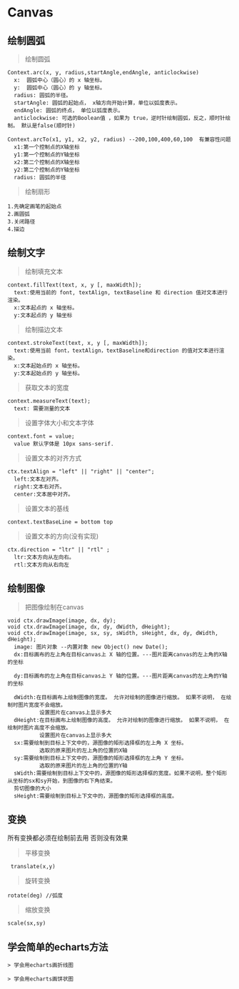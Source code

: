 # Canvas

## 绘制圆弧

  > 绘制圆弧

    Context.arc(x, y, radius,startAngle,endAngle, anticlockwise)
      x:  圆弧中心（圆心）的 x 轴坐标。
      y:  圆弧中心（圆心）的 y 轴坐标。
      radius: 圆弧的半径。
      startAngle: 圆弧的起始点， x轴方向开始计算，单位以弧度表示。
      endAngle: 圆弧的终点， 单位以弧度表示。
      anticlockwise: 可选的Boolean值 ，如果为 true，逆时针绘制圆弧，反之，顺时针绘制。 默认是false(顺时针)

    Context.arcTo(x1, y1, x2, y2, radius) --200,100,400,60,100  有兼容性问题
      x1:第一个控制点的X轴坐标
      y1:第一个控制点的Y轴坐标
      x2:第二个控制点的X轴坐标
      y2:第二个控制点的Y轴坐标
      radius: 圆弧的半径

  > 绘制扇形

    1.先确定画笔的起始点
    2.画圆弧
    3.关闭路径
    4.描边

## 绘制文字

  > 绘制填充文本

    context.fillText(text, x, y [, maxWidth]);
      text:使用当前的 font, textAlign, textBaseline 和 direction 值对文本进行渲染。
      x:文本起点的 x 轴坐标。
      y:文本起点的 y 轴坐标

  > 绘制描边文本

    context.strokeText(text, x, y [, maxWidth]);
      text:使用当前 font，textAlign，textBaseline和direction 的值对文本进行渲染。
      x:文本起始点的 x 轴坐标。
      y:文本起始点的 y 轴坐标。

  > 获取文本的宽度

    context.measureText(text);
      text: 需要测量的文本

  > 设置字体大小和文本字体

    context.font = value;
      value 默认字体是 10px sans-serif.

  > 设置文本的对齐方式

    ctx.textAlign = "left" || "right" || "center";
      left:文本左对齐。
      right:文本右对齐。
      center:文本居中对齐。
  > 设置文本的基线

    context.textBaseLine = bottom top

  > 设置文本的方向(没有实现)

    ctx.direction = "ltr" || "rtl" ;
      ltr:文本方向从左向右。
      rtl:文本方向从右向左

## 绘制图像

  > 把图像绘制在canvas

    void ctx.drawImage(image, dx, dy);
    void ctx.drawImage(image, dx, dy, dWidth, dHeight);
    void ctx.drawImage(image, sx, sy, sWidth, sHeight, dx, dy, dWidth, dHeight);
      image: 图片对象 --内置对象 new Object() new Date();
      dx:目标画布的左上角在目标canvas上 X 轴的位置。---图片距离canvas的左上角的X轴的坐标

      dy:目标画布的左上角在目标canvas上 Y 轴的位置。---图片距离canvas的左上角的Y轴的坐标

      dWidth:在目标画布上绘制图像的宽度。 允许对绘制的图像进行缩放。 如果不说明， 在绘制时图片宽度不会缩放。
              设置图片在canvas上显示多大
      dHeight:在目标画布上绘制图像的高度。 允许对绘制的图像进行缩放。 如果不说明， 在绘制时图片高度不会缩放。
              设置图片在canvas上显示多大
      sx:需要绘制到目标上下文中的，源图像的矩形选择框的左上角 X 坐标。
              选取的原来图片的左上角的位置的X轴
      sy:需要绘制到目标上下文中的，源图像的矩形选择框的左上角 Y 坐标。
              选取的原来图片的左上角的位置的Y轴
      sWidth:需要绘制到目标上下文中的，源图像的矩形选择框的宽度。如果不说明，整个矩形从坐标的sx和sy开始，到图像的右下角结束。
      剪切图像的大小
      sHeight:需要绘制到目标上下文中的，源图像的矩形选择框的高度。

## 变换

   所有变换都必须在绘制前去用 否则没有效果

  > 平移变换

     translate(x,y)

  > 旋转变换

    rotate(deg) //弧度

  > 缩放变换

    scale(sx,sy)

## 学会简单的echarts方法

    > 学会用echarts画折线图

    > 学会用echarts画饼状图